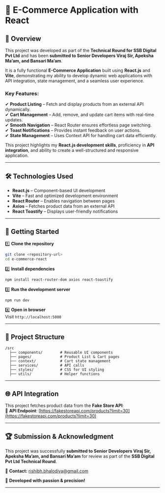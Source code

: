 # 🚀 E-Commerce Application with React  

## 🌟 Overview  

This project was developed as part of the **Technical Round for SSB Digital Pvt Ltd** and has been **submitted to Senior Developers Viraj Sir, Apeksha Ma’am, and Bansari Ma’am**.  

It is a fully functional **E-Commerce Application** built using **React.js** and **Vite**, demonstrating my ability to develop dynamic web applications with API integration, state management, and a seamless user experience.  

### **Key Features:**  
✔ **Product Listing** – Fetch and display products from an external API dynamically.  
✔ **Cart Management** – Add, remove, and update cart items with real-time updates.  
✔ **Smooth Navigation** – React Router ensures effortless page switching.  
✔ **Toast Notifications** – Provides instant feedback on user actions.  
✔ **State Management** – Uses Context API for handling cart data efficiently.  

This project highlights my **React.js development skills**, proficiency in **API integration**, and ability to create a well-structured and responsive application.  

---

## 🛠 Technologies Used  

- **React.js** – Component-based UI development  
- **Vite** – Fast and optimized development environment  
- **React Router** – Enables navigation between pages  
- **Axios** – Fetches product data from an external API  
- **React Toastify** – Displays user-friendly notifications  

---

## 🚀 Getting Started  

1️⃣ **Clone the repository**  
```bash
git clone <repository-url>
cd e-commerce-react
```
2️⃣ **Install dependencies**  
```bash
npm install react-router-dom axios react-toastify
```
3️⃣ **Run the development server**  
```bash
npm run dev
```
4️⃣ **Open in browser**  
Visit `http://localhost:5000`  

---

## 📂 Project Structure  

```
/src  
  ├── components/        # Reusable UI components  
  ├── pages/             # Product List & Cart pages  
  ├── context/           # Cart state management  
  ├── services/          # API calls  
  ├── styles/            # CSS for UI styling  
  ├── utils/             # Helper functions  
```

---

## 🌐 API Integration  

This project fetches product data from the **Fake Store API**:  
🔗 **API Endpoint**: [https://fakestoreapi.com/products?limit=30](https://fakestoreapi.com/products?limit=30)  

---

## 🏆 Submission & Acknowledgment  

This project was successfully **submitted to Senior Developers Viraj Sir, Apeksha Ma’am, and Bansari Ma’am** for review as part of the **SSB Digital Pvt Ltd Technical Round**.  

📩 **Contact:** rishibh.bhalodiya@gmail.com

🚀 **Developed with passion & precision!**  

---

